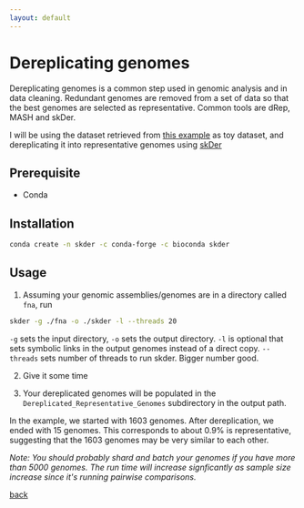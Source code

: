 ```yaml
---
layout: default
---
```


# Dereplicating genomes

Dereplicating genomes is a common step used in genomic analysis and in data cleaning. Redundant genomes are removed from a set of data so that the best genomes are selected as representative. Common tools are dRep, MASH and skDer.

I will be using the dataset retrieved from [this example](../basics/ncbi_datasets.md) as toy dataset, and dereplicating it into representative genomes using [skDer](https://github.com/raufs/skDER)

## Prerequisite 

* Conda

## Installation

```sh
conda create -n skder -c conda-forge -c bioconda skder
```

## Usage

1. Assuming your genomic assemblies/genomes are in a directory called `fna`, run

```sh
skder -g ./fna -o ./skder -l --threads 20
```

`-g` sets the input directory, `-o` sets the output directory. `-l` is optional that sets symbolic links in the output genomes instead of a direct copy. `--threads` sets number of threads to run skder. Bigger number good.

2. Give it some time

3. Your dereplicated genomes will be populated in the `Dereplicated_Representative_Genomes` subdirectory in the output path.

In the example, we started with 1603 genomes. After dereplication, we ended with 15 genomes. This corresponds to about 0.9% is representative, suggesting that the 1603 genomes may be very similar to each other.


*Note: You should probably shard and batch your genomes if you have more than 5000 genomes. The run time will increase signficantly as sample size increase since it's running pairwise comparisons.*

[back](../)
